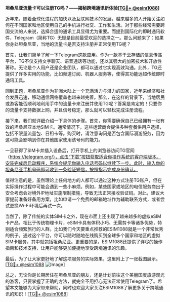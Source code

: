 **坦桑尼亚流量卡可以注册TG吗？——揭秘跨境通讯新体验[[TG💪+ @esim1088](https://t.me/s/esim1088)]**

近年来，随着全球化进程的加快以及互联网技术的发展，越来越多的人开始关注如何在不同国家和地区使用自己的手机进行社交、工作和生活。对于那些经常需要跨国交流的人来说，选择合适的通讯工具显得尤为重要。而提到国际化的即时通讯软件，Telegram（简称TG）无疑是目前最受欢迎的选择之一。那么问题来了：如果你身处坦桑尼亚，当地的流量卡是否支持注册并正常使用TG呢？

首先，让我们简单了解一下Telegram这款应用。作为一款基于云存储的信息传递平台，TG不仅支持文字聊天、语音通话等功能，还以其强大的加密技术和开放性著称。无论是个人用户还是企业团队，都可以通过它实现高效沟通。此外，TG还提供了许多实用的功能，比如频道订阅、机器人服务等，使得其功能远超传统即时通讯工具。

回到正题，坦桑尼亚作为非洲大陆上一个充满活力与潜力的国家，近年来经济和社会发展迅速，移动通信网络覆盖也越来越完善。那么，在这样的背景下，当地居民或游客能否顺利地利用手中的流量卡来注册并使用TG呢？答案是肯定的！只要你的流量卡支持数据上网，并且信号稳定，那么就可以轻松完成注册流程。

接下来，我们就详细介绍一下具体的步骤。首先，你需要确保自己已经拥有一张有效的坦桑尼亚本地SIM卡。通常情况下，这些运营商会提供多种套餐供用户选择，包括不限量流量包、日租卡等。购买时，请注意询问是否包含国际漫游服务，因为这可能会影响到你在其他国家使用该号码的能力。

一旦获得了SIM卡并插入设备后，打开手机上的浏览器访问TG官网（https://telegram.org/），点击“下载”按钮获取适合你操作系统的客户端版本。安装完成后启动程序，系统会提示你输入电话号码以继续下一步。此时，输入你的坦桑尼亚手机号码即可收到一条验证短信，按照指示完成身份确认。

值得注意的是，虽然理论上任何地方的人都可以通过这种方式注册TG账户，但在实际操作过程中可能会遇到一些小麻烦。例如，某些国家或地区的电信服务商出于安全考虑会对境外IP地址实施限制措施，导致无法正常接收验证码。对此，建议大家提前准备好备用方案，比如申请一个免费的邮箱地址作为辅助联系方式，或者尝试更换Wi-Fi环境后再试一次。

当然了，除了传统的实体SIM卡之外，现在市面上还出现了越来越多的虚拟eSIM卡产品。相比于传统物理卡片，eSIM卡具有体积小巧、无需剪卡等诸多优势，特别适合频繁旅行的人群。比如我们今天要重点推荐的ESIM1088就是一个非常优秀的例子。通过这个平台，你可以随时随地在线购买到全球多个国家和地区的虚拟SIM卡服务，其中就包括坦桑尼亚。更重要的是，ESIM1088还提供了详尽的操作指南和技术支持，让用户能够更加便捷地享受跨境通讯的乐趣。

最后，为了让大家更好地了解这项服务的实际效果，这里附上了一张截图展示。[[TG💪+ @esim1088](https://t.me/s/esim1088) ![Image](https://i.postimg.cc/4NQfJmqS/Snipaste-2025-05-13-00-14-12.png)]

总之，无论你是长期居住在坦桑尼亚的朋友，还是计划前往这个美丽国度旅游观光的游客，只要掌握了正确的方法，就完全不用担心无法正常使用Telegram了。希望本文能够为大家带来帮助，同时也欢迎大家关注ESIM1088了解更多关于跨境通讯的知识！[[TG💪+ @esim1088](https://t.me/s/esim1088)]